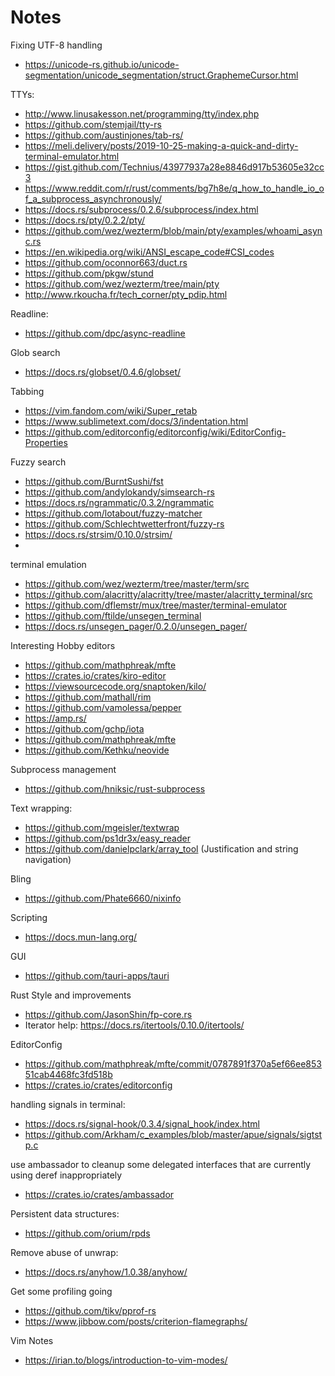 # Notes

Fixing UTF-8 handling
- https://unicode-rs.github.io/unicode-segmentation/unicode_segmentation/struct.GraphemeCursor.html

TTYs:
- http://www.linusakesson.net/programming/tty/index.php
- https://github.com/stemjail/tty-rs
- https://github.com/austinjones/tab-rs/
- https://meli.delivery/posts/2019-10-25-making-a-quick-and-dirty-terminal-emulator.html
- https://gist.github.com/Technius/43977937a28e8846d917b53605e32cc3
- https://www.reddit.com/r/rust/comments/bg7h8e/q_how_to_handle_io_of_a_subprocess_asynchronously/
- https://docs.rs/subprocess/0.2.6/subprocess/index.html
- https://docs.rs/pty/0.2.2/pty/
- https://github.com/wez/wezterm/blob/main/pty/examples/whoami_async.rs
- https://en.wikipedia.org/wiki/ANSI_escape_code#CSI_codes
- https://github.com/oconnor663/duct.rs
- https://github.com/pkgw/stund
- https://github.com/wez/wezterm/tree/main/pty
- http://www.rkoucha.fr/tech_corner/pty_pdip.html

Readline:
- https://github.com/dpc/async-readline

Glob search
- https://docs.rs/globset/0.4.6/globset/

Tabbing
- https://vim.fandom.com/wiki/Super_retab
- https://www.sublimetext.com/docs/3/indentation.html
- https://github.com/editorconfig/editorconfig/wiki/EditorConfig-Properties

Fuzzy search
- https://github.com/BurntSushi/fst
- https://github.com/andylokandy/simsearch-rs
- https://docs.rs/ngrammatic/0.3.2/ngrammatic
- https://github.com/lotabout/fuzzy-matcher
- https://github.com/Schlechtwetterfront/fuzzy-rs
- https://docs.rs/strsim/0.10.0/strsim/
-
terminal emulation
- https://github.com/wez/wezterm/tree/master/term/src
- https://github.com/alacritty/alacritty/tree/master/alacritty_terminal/src
- https://github.com/dflemstr/mux/tree/master/terminal-emulator
- https://github.com/ftilde/unsegen_terminal
- https://docs.rs/unsegen_pager/0.2.0/unsegen_pager/

Interesting Hobby editors
- https://github.com/mathphreak/mfte
- https://crates.io/crates/kiro-editor
- https://viewsourcecode.org/snaptoken/kilo/
- https://github.com/mathall/rim
- https://github.com/vamolessa/pepper
- https://amp.rs/
- https://github.com/gchp/iota
- https://github.com/mathphreak/mfte
- https://github.com/Kethku/neovide

Subprocess management
- https://github.com/hniksic/rust-subprocess

Text wrapping:
- https://github.com/mgeisler/textwrap
- https://github.com/ps1dr3x/easy_reader
- https://github.com/danielpclark/array_tool (Justification and string navigation)

Bling
- https://github.com/Phate6660/nixinfo

Scripting
- https://docs.mun-lang.org/

GUI
- https://github.com/tauri-apps/tauri

Rust Style and improvements
- https://github.com/JasonShin/fp-core.rs
- Iterator help: https://docs.rs/itertools/0.10.0/itertools/

EditorConfig
- https://github.com/mathphreak/mfte/commit/0787891f370a5ef66ee85351cab4468fc3fd518b
- https://crates.io/crates/editorconfig

handling signals in terminal:
- https://docs.rs/signal-hook/0.3.4/signal_hook/index.html
- https://github.com/Arkham/c_examples/blob/master/apue/signals/sigtstp.c


use ambassador to cleanup some delegated interfaces that are currently using deref inappropriately
- https://crates.io/crates/ambassador

Persistent data structures:
- https://github.com/orium/rpds

Remove abuse of unwrap:
- https://docs.rs/anyhow/1.0.38/anyhow/

Get some profiling going
- https://github.com/tikv/pprof-rs
- https://www.jibbow.com/posts/criterion-flamegraphs/

Vim Notes
- https://irian.to/blogs/introduction-to-vim-modes/


